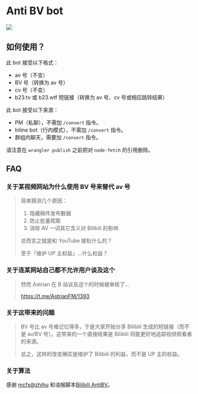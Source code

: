 # Anti BV bot

[![](https://img.shields.io/badge/Telegram-%40antibvbot-blue.svg)](https://t.me/antibvbot)

## 如何使用？

此 bot 接受以下格式：

- av 号（不变）
- BV 号（转换为 av 号）
- cv 号（不变）
- b23.tv 或 b23.wtf 短链接（转换为 av 号、cv 号或相应跳转结果）

此 bot 接受以下来源：

- PM（私聊），不需加 `/convert` 指令。
- Inline bot（行内模式），不需加 `/convert` 指令。
- 群组内聊天，需要加 `/convert` 指令。

请注意在 `wrangler publish` 之前把对 `node-fetch` 的引用删除。

## FAQ

### 关于某视频网站为什么使用 BV 号来替代 av 号

> 简单猜测几个原因：
>
> 1. 隐藏稿件发布数据
> 2. 防止批量爬取
> 3. 消除 AV 一词其它含义对 Bilibili 的影响
>
> 总而言之就是和 YouTube 接轨什么的？
>
> 至于「维护 UP 主权益」...什么权益？

### 关于连某网站自己都不允许用户谈及这个

> 然而 Astrian 在 B 站谈及这个的时候被审核了…
>
> https://t.me/AstrianFM/1393

### 关于这带来的问题

> BV 号比 av 号难记忆得多，于是大家开始分享 Bilibili 生成的短链接（而不是 av/BV 号）。这带来的一个直接结果是 Bilibili 将能更好地追踪视频观看者的来源。
>
> 总之，这样的改变确实是维护了 Bilibili 的利益，而不是 UP 主的权益。

### 关于算法

感谢 [mcfx@zhihu](https://www.zhihu.com/question/381784377/answer/109943878) 和油猴脚本[Bilibili AntiBV](https://greasyfork.org/zh-CN/scripts/398499-bilibili-antibv)。
